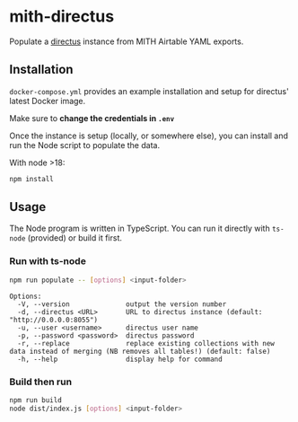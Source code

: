 # mith-directus

Populate a [directus](https://directus.io/) instance from MITH Airtable YAML exports.

## Installation

`docker-compose.yml` provides an example installation and setup for directus' latest Docker image.

Make sure to **change the credentials in `.env`**

Once the instance is setup (locally, or somewhere else), you can install and run the Node script to populate the data. 

With node >18:

```sh
npm install
```

## Usage

The Node program is written in TypeScript. You can run it directly with `ts-node` (provided) or build it first.

### Run with ts-node

```sh
npm run populate -- [options] <input-folder>
```

```
Options:
  -V, --version              output the version number
  -d, --directus <URL>       URL to directus instance (default: "http://0.0.0.0:8055")
  -u, --user <username>      directus user name
  -p, --password <password>  directus password
  -r, --replace              replace existing collections with new data instead of merging (NB removes all tables!) (default: false)
  -h, --help                 display help for command
```


### Build then run

```sh
npm run build
node dist/index.js [options] <input-folder>
```
